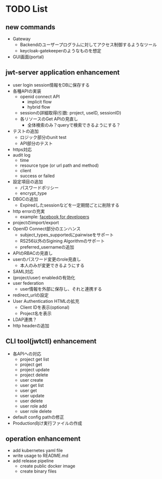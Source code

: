 # TODO List

## new commands

- Gateway
  - Backendのユーザープログラムに対してアクセス制御するようなツール
  - keycloak-gatekeeperのようなものを想定
- GUI画面(portal)

## jwt-server application enhancement

- user login session情報をDBに保存する
- 各種APIの実装
  - openid connect API
    - implicit flow
    - hybrid flow
  - sessionの詳細取得(引数: project, useID, sessionID)
  - 各リソースのGet APIの見直し
    - 全体検索のみ？queryで検索できるようにする？
- テストの追加
  - ロジック部分のunit test
  - API部分のテスト
- https対応
- audit log
  - time
  - resource type (or url path and method)
  - client
  - success or failed
- 設定項目の追加
  - パスワードポリシー
  - encrypt_type
- DBGCの追加
  - Expiredしたsessionなどを一定期間ごとに削除する
- http errorの充実
  - example: [facebook for developers](https://developers.facebook.com/docs/messenger-platform/reference/send-api/error-codes?locale=ja_JP)
- projectのimport/export
- OpenID Connect部分のエンハンス
  - subject_types_supportedにpairwiseをサポート
  - RS256以外のSigining Algorithmのサポート
  - preferred_usernameの追加
- APIのRBACの見直し
- userのパスワード変更のrole見直し
  - 本人のみが変更できるようにする
- SAML対応
- (project/user) enabledの有効化
- user federation
  - user情報を外部に保存し、それと連携する
- redirect_urlの設定
- User Authentication HTMLの拡充
  - Client IDを表示(optional)
  - Project名を表示
- LDAP連携？
- http headerの追加

## CLI tool(jwtctl) enhancement

- 各APIへの対応
  - project get list
  - project get
  - project update
  - project delete
  - user create
  - user get list
  - user get
  - user update
  - user delete
  - user role add
  - user role delete
- default config pathの修正
- Production向け実行ファイルの作成

## operation enhancement

- add kubernetes yaml file
- write usage to README.md
- add release pipeline
  - create public docker image
  - create binary files
